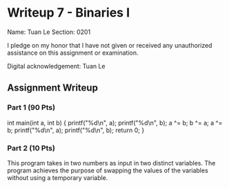 # Writeup 7 - Binaries I

Name: Tuan Le
Section: 0201

I pledge on my honor that I have not given or received any unauthorized
assistance on this assignment or examination.

Digital acknowledgement: Tuan Le

## Assignment Writeup

### Part 1 (90 Pts)

int main(int a, int b) {
  printf("%d\n", a);
  printf("%d\n", b);
  a ^= b;
  b ^= a;
  a ^= b;
  printf("%d\n", a);
  printf("%d\n", b);
  return 0;
}

### Part 2 (10 Pts)

This program takes in two numbers as input in two distinct variables. The program achieves the purpose of swapping the values of the variables without using a temporary variable.
